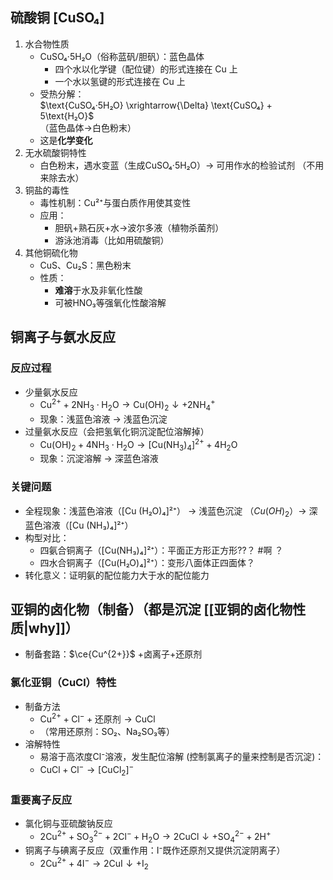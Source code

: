 ## 硫酸铜 [CuSO₄]
1. 水合物性质  
   - CuSO₄·5H₂O（俗称蓝矾/胆矾）：蓝色晶体  
	   - 四个水以化学键（配位键）的形式连接在 Cu 上
	   - 一个水以氢键的形式连接在 Cu 上
   - 受热分解：  
     $\text{CuSO₄·5H₂O} \xrightarrow{\Delta} \text{CuSO₄} + 5\text{H₂O}$  
     （蓝色晶体→白色粉末）  
	- 这是**化学变化**
1. 无水硫酸铜特性  
   - 白色粉末，遇水变蓝（生成CuSO₄·5H₂O）→ 可用作水的检验试剂  （不用来除去水）
3. 铜盐的毒性  
   - 毒性机制：Cu²⁺与蛋白质作用使其变性  
   - 应用：
	   - 胆矾+熟石灰+水→波尔多液（植物杀菌剂）  
	   - 游泳池消毒（比如用硫酸铜）
1. 其他铜硫化物  
   - CuS、Cu₂S：黑色粉末  
   - 性质：  
     - **难溶**于水及非氧化性酸  
     - 可被HNO₃等强氧化性酸溶解  
## 铜离子与氨水反应
### 反应过程
- 少量氨水反应  
	- $\text{Cu}^{2+} + 2\text{NH}_3 \cdot \text{H}_2\text{O} \rightarrow \text{Cu(OH)}_2 \downarrow + 2\text{NH}_4^+$  
	- 现象：浅蓝色溶液 → 浅蓝色沉淀  
- 过量氨水反应（会把氢氧化铜沉淀配位溶解掉）
	- $\text{Cu(OH)}_2 + 4\text{NH}_3 \cdot \text{H}_2\text{O} \rightarrow [\text{Cu(NH}_3\text{)}_4]^{2+} + 4\text{H}_2\text{O}$  
	- 现象：沉淀溶解 → 深蓝色溶液  

### 关键问题
- 全程现象：浅蓝色溶液（[Cu (H₂O)₄]²⁺） → 浅蓝色沉淀 （$Cu(OH)_2$）→ 深蓝色溶液（[Cu (NH₃)₄]²⁺）  
- 构型对比：  
	- 四氨合铜离子（[Cu(NH₃)₄]²⁺）：平面正方形正方形??？ #啊 ？
	- 四水合铜离子（[Cu(H₂O)₄]²⁺）：变形八面体正四面体？
- 转化意义：证明氨的配位能力大于水的配位能力
## 亚铜的卤化物（制备）（都是沉淀 [[亚铜的卤化物性质|why]]）
- 制备套路：$\ce{Cu^{2+}}$ +卤离子+还原剂
### 氯化亚铜（CuCl）特性
- 制备方法  
	- $\text{Cu}^{2+} + \text{Cl}^- + \text{还原剂} \rightarrow \text{CuCl}$  
	- （常用还原剂：SO₂、Na₂SO₃等）
- 溶解特性  
	- 易溶于高浓度Cl⁻溶液，发生配位溶解 (控制氯离子的量来控制是否沉淀)：  
	- $\text{CuCl} + \text{Cl}^- \rightarrow [\text{CuCl}_2]^-$
### 重要离子反应
- 氯化铜与亚硫酸钠反应  
	- $2\text{Cu}^{2+} + \text{SO}_3^{2-} + 2\text{Cl}^- + \text{H}_2\text{O} \rightarrow 2\text{CuCl}↓ + \text{SO}_4^{2-} + 2\text{H}^+$
- 铜离子与碘离子反应（双重作用：I⁻既作还原剂又提供沉淀阴离子）
	- $2\text{Cu}^{2+} + 4\text{I}^- \rightarrow 2\text{CuI}↓ + \text{I}_2$  
